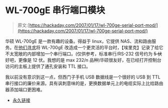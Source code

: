 # WL-700gE 串行端口模块

> 原文:[https://hackaday.com/2007/01/17/wl-700ge-serial-port-mod/](https://hackaday.com/2007/01/17/wl-700ge-serial-port-mod/)

华硕 WL-700gE 是一款有趣的设备。得益于 linux，它提供 NAS、流和路由服务。在[他们寻求](http://www.tiedyedfreaks.org/eric/WL-700gE/index.html)将 WL-700gE 改造成一个更灵活的平台时，【埃里克】记录了给它不太宽敞的内部增加一个串行端口。(仅供参考，标准串行/RS-232 信号约为 ~~5 伏~~好吧，更像是 12 伏。我想的是 max 232/n 品种)华硕很友好，在已经打开控制台访问的主板上提供了通孔安装和 TTL 接口。

我以前没有意识到这一点，但西门子手机 USB 数据线是一个很好的 USB 到 TTL 串行接口的廉价来源。具有讽刺意味的是，更换数据单元上的电缆实际上比给路由器添加端口更困难。

*   [永久链接](http://www.tiedyedfreaks.org/eric/WL-700gE/index.html)
